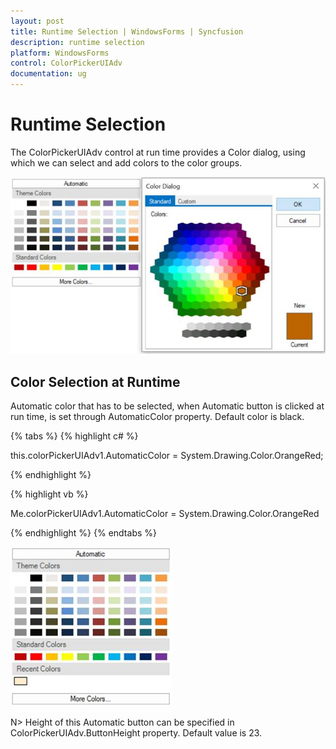 ```yaml
---
layout: post
title: Runtime Selection | WindowsForms | Syncfusion
description: runtime selection
platform: WindowsForms
control: ColorPickerUIAdv
documentation: ug
---
```

# Runtime Selection

The ColorPickerUIAdv control at run time provides a Color dialog, using which we can select and add colors to the color groups.

![Windows forms ColorPickerUIAdv adding new color at runtime](ColorPickerUIAdv_Images/ColorPickerUIAdv_runtimeselection.jpeg) 

## Color Selection at Runtime

Automatic color that has to be selected, when Automatic button is clicked at run time, is set through AutomaticColor property. Default color is black.

{% tabs %}
{% highlight c# %}

this.colorPickerUIAdv1.AutomaticColor = System.Drawing.Color.OrangeRed;

{% endhighlight  %}

{% highlight vb %}

Me.colorPickerUIAdv1.AutomaticColor = System.Drawing.Color.OrangeRed

{% endhighlight  %}
{% endtabs %}

![Windows forms ColorPickerUIAdv showing selected colors from automatic color group](ColorPickerUIAdv_Images/ColorPickerUIAdv_runtimecolorselection.jpeg) 

N>  Height of this Automatic button can be specified in ColorPickerUIAdv.ButtonHeight property. Default value is 23.
